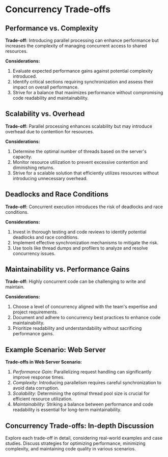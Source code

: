 # Concurrency Trade-offs

## Performance vs. Complexity

**Trade-off:** Introducing parallel processing can enhance performance but increases the complexity of managing concurrent access to shared resources.

**Considerations:**

1.  Evaluate expected performance gains against potential complexity introduced.
2.  Identify critical sections requiring synchronization and assess their impact on overall performance.
3.  Strive for a balance that maximizes performance without compromising code readability and maintainability.

## Scalability vs. Overhead

**Trade-off:** Parallel processing enhances scalability but may introduce overhead due to contention for resources.

**Considerations:**

1.  Determine the optimal number of threads based on the server's capacity.
2.  Monitor resource utilization to prevent excessive contention and diminishing returns.
3.  Strive for a scalable solution that efficiently utilizes resources without introducing unnecessary overhead.

## Deadlocks and Race Conditions

**Trade-off:** Concurrent execution introduces the risk of deadlocks and race conditions.

**Considerations:**

1.  Invest in thorough testing and code reviews to identify potential deadlocks and race conditions.
2.  Implement effective synchronization mechanisms to mitigate the risk.
3.  Use tools like thread dumps and profilers to analyze and resolve concurrency issues.

## Maintainability vs. Performance Gains

**Trade-off:** Highly concurrent code can be challenging to write and maintain.

**Considerations:**

1.  Choose a level of concurrency aligned with the team's expertise and project requirements.
2.  Document and adhere to concurrency best practices to enhance code maintainability.
3.  Prioritize readability and understandability without sacrificing performance gains.

## Example Scenario: Web Server

**Trade-offs in Web Server Scenario:**

1.  _Performance Gain:_ Parallelizing request handling can significantly improve response times.
2.  _Complexity:_ Introducing parallelism requires careful synchronization to avoid data corruption.
3.  _Scalability:_ Determining the optimal thread pool size is crucial for efficient resource utilization.
4.  _Maintainability:_ Striking a balance between performance and code readability is essential for long-term maintainability.

## Concurrency Trade-offs: In-depth Discussion

Explore each trade-off in detail, considering real-world examples and case studies. Discuss strategies for optimizing performance, minimizing complexity, and maintaining code quality in various scenarios.
